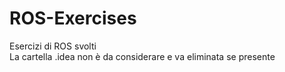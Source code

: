 # ROS-Exercises
Esercizi di ROS svolti  
La cartella .idea non è da considerare e va eliminata se presente

